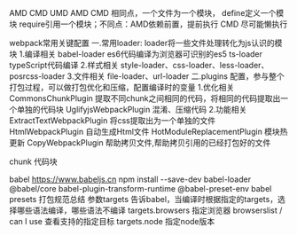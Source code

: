 AMD CMD UMD
AMD CMD 相同点，一个文件为一个模块， define定义一个模块 require引用一个模块；不同点：AMD依赖前置，提前执行 CMD 尽可能懒执行

webpack常用关键配置
一.常用loader: loader将一些文件处理转化为js认识的模块
 1.编译相关
 babel-loader  es6代码编译为浏览器可识别的es5
 ts-loader typeScript代码编译
 2.样式相关
 style-loader、css-loader、less-loader、posrcss-loader
 3.文件相关
 file-loader、url-loader
二.plugins 配置，参与整个打包过程，可以做打包优化和压缩，配置编译时的变量
 1.优化相关
 CommonsChunkPlugin 提取不同chunk之间相同的代码，将相同的代码提取出一个单独的代码块
 UglifyjsWebpackPlugin 混淆、压缩代码
 2.功能相关
 ExtractTextWebpackPlugin 将css提取出为一个单独的文件
 HtmlWebpackPlugin 自动生成Html文件
 HotModuleReplacementPlugin 模块热更新
 CopyWebpackPlugin 帮助拷贝文件,帮助拷贝引用的已经打包好的文件


 chunk 代码块


babel https://www.babeljs.cn
npm install --save-dev babel-loader @babel/core babel-plugin-transform-runtime @babel-preset-env
babel presets 打包规范总结
    参数targets 告诉babel，当编译时根据指定的targets，选择哪些语法编译，哪些语法不编译
    targets.browsers 指定浏览器   browserslist / can I use 查看支持的指定目标
    targets.node 指定node版本


